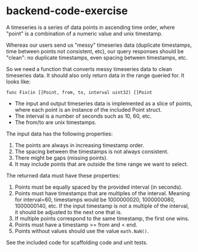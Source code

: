 # backend-code-exercise

A timeseries is a series of data points in ascending time order,
where "point" is a combination of a numeric value and unix timestamp.

Whereas our users send us "messy" timeseries data (duplicate timestamps, time between points not consistent, etc),
our query responses should be "clean": no duplicate timestamps, even spacing between timestamps, etc.

So we need a function that converts messy timeseries data to clean timeseries data. It should also only return data in the range queried for.
It looks like:

```
func Fix(in []Point, from, to, interval uint32) []Point
```

* The input and output timeseries data is implemented as a slice of points, where each point is an instance of the included Point struct.
* The interval is a number of seconds such as 10, 60, etc.
* The from/to are unix timestamps.

The input data has the following properties:
1) The points are always in increasing timestamp order.
2) The spacing between the timestamps is not always consistent.
3) There might be gaps (missing points).
4) It may include points that are outside the time range we want to select.

The returned data must have these properties:
1) Points must be equally spaced by the provided interval (in seconds).
2) Points must have timestamps that are multiples of the interval.
   Meaning for interval=60, timestamps would be 1000000020, 1000000080, 1000000140, etc.
   If the input timestamp is not a multiple of the interval, it should be adjusted to the next one that is.
3) If multiple points correspond to the same timestamp, the first one wins.
4) Points must have a timestamp >= from and < end.
5) Points without values should use the value `math.NaN()`.

See the included code for scaffolding code and unit tests.
